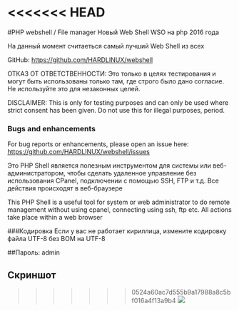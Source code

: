 <<<<<<< HEAD
=======
#PHP webshell / File manager
Новый Web Shell WSO на php 2016 года

На данный момент считаеться самый лучший Web Shell из всех

GitHub: https://github.com/HARDLINUX/webshell

ОТКАЗ ОТ ОТВЕТСТВЕННОСТИ: Это только в целях тестирования и могут быть использованы только там, где строго было дано согласие. Не используйте это для незаконных целей.

DISCLAIMER: This is only for testing purposes and can only be used where strict consent has been given. Do not use this for illegal purposes, period.

### Bugs and enhancements
For bug reports or enhancements, please open an issue here: https://github.com/HARDLINUX/webshell/issues

Это PHP Shell является полезным инструментом для системы или веб-администратором, чтобы сделать удаленное управление без использования CPanel, подключении с помощью SSH, FTP и т.д. Все действия происходят в веб-браузере

This PHP Shell is a useful tool for system or web administrator to do remote management without using cpanel, connecting using ssh, ftp etc. All actions take place within a web browser

###Кодировка
Если у вас не работает кириллица, измените кодировку файла UTF-8 без BOM на UTF-8

##Пароль: admin
## Скриншот
>>>>>>> 0524a60ac7d555b9a17988a8c5bf016a4f13a9b4
![](http://i.imgur.com/8cW2dFI.jpg)
